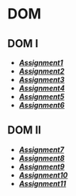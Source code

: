 # DOM

## DOM I

- ***[Assignment1](./assignment1/)***
- ***[Assignment2](./assignment2/)***
- ***[Assignment3](./assignment3/)***
- ***[Assignment4](./assignment4/)***
- ***[Assignment5](./assignment5/)***
- ***[Assignment6](./assignment6/)***

## DOM II

- ***[Assignment7](./assignment7/)***
- ***[Assignment8](./assignment8/)***
- ***[Assignment9](./assignment9/)***
- ***[Assignment10](./assignment10/)***
- ***[Assignment11](./assignment11/)***
